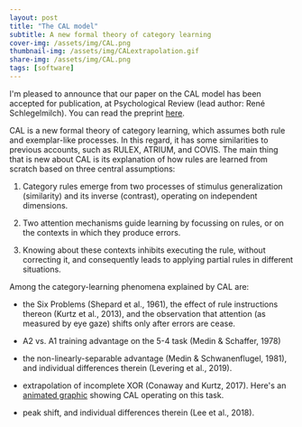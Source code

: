 ```yaml
---
layout: post
title: "The CAL model"
subtitle: A new formal theory of category learning
cover-img: /assets/img/CAL.png
thumbnail-img: /assets/img/CALextrapolation.gif
share-img: /assets/img/CAL.png
tags: [software]
---
```


I'm pleased to announce that our paper on the CAL model has been accepted for publication, at Psychological Review (lead author: René Schlegelmilch). You can read the preprint [here](https://psyarxiv.com/4jukw). 

CAL is a new formal theory of category learning, which assumes both rule and exemplar-like processes. In this regard, it has some similarities to previous accounts, such as RULEX, ATRIUM, and COVIS. The main thing that is new about CAL is its explanation of how rules are learned from scratch based on three central assumptions:

1. Category rules emerge from two processes of stimulus generalization (similarity) and its inverse (contrast), operating on independent dimensions.

2. Two attention mechanisms guide learning by focussing on rules, or on the contexts in which they produce errors.

3. Knowing about these contexts inhibits executing the rule, without correcting it, and consequently leads to applying partial rules in different situations. 

Among the category-learning phenomena explained by CAL are: 

- the Six Problems (Shepard et al., 1961), the effect of rule instructions thereon (Kurtz et al., 2013), and the observation that attention (as measured by eye gaze) shifts only after errors are cease.

- A2 vs. A1 training advantage on the 5-4 task (Medin & Schaffer, 1978)

- the non-linearly-separable advantage (Medin & Schwanenflugel, 1981), and individual differences therein (Levering et al., 2019).

- extrapolation of incomplete XOR (Conaway and Kurtz, 2017). Here's an [animated graphic](/assets/img/CALextrapolation.gif) showing CAL operating on this task.

- peak shift, and individual differences therein (Lee et al., 2018).






